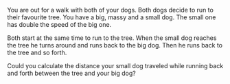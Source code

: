 You are out for a walk with both of your dogs. Both dogs decide to run to their favourite tree.
You have a big, massy and a small dog. The small one has double the speed of the big one.

Both start at the same time to run to the tree. When the small dog reaches the tree he turns around and
runs back to the big dog. Then he runs back to the tree and so forth.

Could you calculate the distance your small dog traveled while running back and forth between the tree and your big dog?